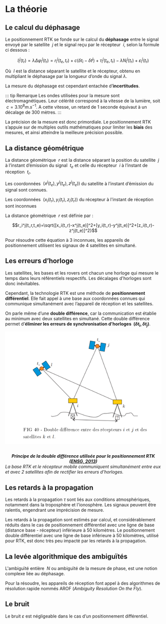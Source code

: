 # La théorie
## Le calcul du déphasage
Le positionnement RTK se fonde sur le calcul du **déphasage**  entre le signal envoyé  par le satellite $\ j$ et le signal reçu par le récepteur $\ i$, selon la formule ci dessous :

$$l_i^j(t_r)=\lambda\Delta\varphi_i^j(t_r)=r_i^j(t_e,t_r)+c(\delta t_i-\delta t^j)+\tau_i^j(t_e,t_r)-\lambda N_i^j(t_r)+\varepsilon_i^j(t_r)$$

Où $\ l$ est la distance séparant le satellite et le récepteur, obtenu en multipliant le déphasage par la longueur d’onde du signal $\lambda$.

La mesure du déphasage est cependant entachée d’**incertitudes**. 

::: tip Remarque
Les ondes utilisées pour la mesure sont électromagnétiques. Leur célérité correspond à la vitesse de la lumière, soit $\ c=3.10^8 m.s^{-1}$. A cette vitesse, un retard de 1 seconde équivaut à un décalage de 300 mètres.
:::

La précision de la mesure est donc primordiale. Le positionnement RTK s’appuie sur de multiples outils mathématiques pour limiter les **biais** des mesures, et ainsi atteindre la meilleure précision possible.

## La distance géométrique
La distance géométrique $\ r$ est la distance séparant la position du satellite $\ j$ à l’instant d’émission du signal $\ t_e$ et celle du récepteur $\ i$ à l’instant de réception $\ t_r$. 

Les coordonnées $\ (x^j(t_e),y^j(t_e),z^j(t_e))$ du satellite à l’instant d’émission du signal  sont connues. 

Les coordonnées $\ (x_i(t_r),y_i(t_r),z_i(t_r))$ du récepteur à l'instant de réception sont inconnues

La distance géométrique $\ r$ est définie par :

$$r_i^j(t_r,t_e)=\sqrt{[x_i(t_r)-x^j(t_e)]^2+[y_i(t_r)-y^j(t_e)]^2+[z_i(t_r)-z^j(t_e)]^2}$$

Pour résoudre cette équation à 3 inconnues, les appareils de positionnement utilisent les signaux de 4 satellites en simultané.

## Les erreurs d’horloge
Les satellites, les bases et les rovers ont chacun une horloge qui mesure le temps dans leurs référentiels respectifs. Les décalages d'horloges sont donc inévitables.

Cependant, la technologie RTK est une méthode de **positionnement différentiel**. Elle fait appel à une base aux coordonnées connues qui communique simultanément avec l’appareil de réception et les satellites.

On parle même d’une **double différence**, car la communication est établie au minimum avec deux satellites en simultané. Cette double différence permet d’**éliminer les erreurs de synchronisation d'horloges $\ (\delta t_i ,\delta t_j)$**.  
  
<img src="../assets/dble_diff.png" 
        alt="Impossible de visualiser le contenu" 
        style="display: block; margin: 0 auto" />  
***<center> Principe de la double différence utilisée pour le positionnement RTK ([ENSG, 2013](http://cours-fad-public.ensg.eu/pluginfile.php/1501/mod_resource/content/1/gnss.pdf)) </center>***
*La base RTK et le récepteur mobile communiquent simultanément entre eux et avec 2 satellites afin de rectifier les erreurs d’horloges.*

## Les retards à la propagation
Les retards à la propagation $\tau$ sont liés aux conditions atmosphériques, notamment dans la troposphère et l'ionosphère. Les signaux peuvent être ralentis, engendrant une imprécision de mesure. 

Les retards à la propagation sont estimés par calcul, et considérablement réduits dans le cas de positionnement différentiel avec une ligne de base (distance base - récepteur) inférieure à 50 kilomètres. Le positionnement double différentiel avec une ligne de base inférieure à 50 kilomètres, utilisé pour RTK, est donc très peu impacté par les retards à la propagation.

## La levée algorithmique des ambiguïtés
L'ambiguïté entière $\ N$ ou ambiguïté de la mesure de phase, est une notion complexe liée au déphasage. 

Pour la résoudre, les appareils de réception font appel à des algorithmes de résolution rapide nommés AROF (*Ambiguity 
Resolution On the Fly*).

## Le bruit
Le bruit $\varepsilon$ est négligeable dans le cas d’un positionnement différentiel.
